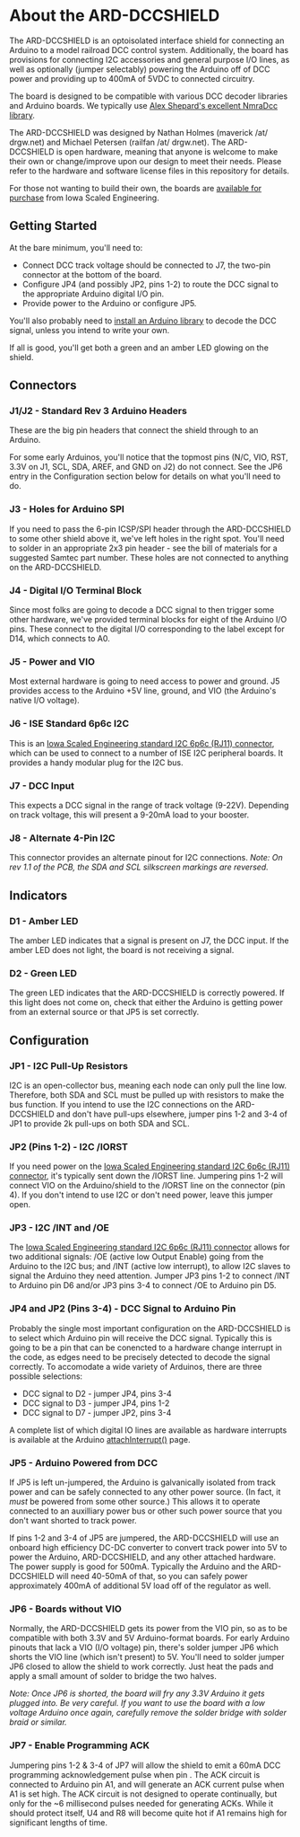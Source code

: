 # About the ARD-DCCSHIELD

The ARD-DCCSHIELD is an optoisolated interface shield for connecting an Arduino to a model railroad DCC control system.  Additionally, the board has provisions for connecting I2C accessories and general purpose I/O lines, as well as optionally (jumper selectably) powering the Arduino off of DCC power and providing up to 400mA of 5VDC to connected circuitry.

The board is designed to be compatible with various DCC decoder libraries and Arduino boards.  We typically use [Alex Shepard's excellent NmraDcc library](https://github.com/mrrwa/NmraDcc/).  

The ARD-DCCSHIELD was designed by Nathan Holmes (maverick /at/ drgw.net) and Michael Petersen (railfan /at/ drgw.net).  The ARD-DCCSHIELD is open hardware, meaning that anyone is welcome to make their own or change/improve upon our design to meet their needs.  Please refer to the hardware and software license files in this repository for details.

For those not wanting to build their own, the boards are [available for purchase](http://www.iascaled.com/store/ARD-DCCSHIELD) from Iowa Scaled Engineering.

## Getting Started

At the bare minimum, you'll need to:
 * Connect DCC track voltage should be connected to J7, the two-pin connector at the bottom of the board. 
 * Configure JP4 (and possibly JP2, pins 1-2) to route the DCC signal to the appropriate Arduino digital I/O pin.
 * Provide power to the Arduino or configure JP5.

You'll also probably need to [install an Arduino library](https://www.arduino.cc/en/Guide/Libraries) to decode the DCC signal, unless you intend to write your own.

If all is good, you'll get both a green and an amber LED glowing on the shield.

## Connectors
### J1/J2 - Standard Rev 3 Arduino Headers

These are the big pin headers that connect the shield through to an Arduino.  

For some early Arduinos, you'll notice that the topmost pins (N/C, VIO, RST, 3.3V on J1, SCL, SDA, AREF, and GND on J2) do not connect.  See the JP6 entry in the Configuration section below for details on what you'll need to do.

### J3 - Holes for Arduino SPI

If you need to pass the 6-pin ICSP/SPI header through the ARD-DCCSHIELD to some other shield above it, we've left holes in the right spot.  You'll need to solder in an appropriate 2x3 pin header - see the bill of materials for a suggested Samtec part number.  These holes are not connected to anything on the ARD-DCCSHIELD.

### J4 - Digital I/O Terminal Block

Since most folks are going to decode a DCC signal to then trigger some other hardware, we've provided terminal blocks for eight of the Arduino I/O pins.  These connect to the digital I/O corresponding to the label except for D14, which connects to A0.

### J5 - Power and VIO

Most external hardware is going to need access to power and ground.  J5 provides access to the Arduino +5V line, ground, and VIO (the Arduino's native I/O voltage).

### J6 - ISE Standard 6p6c I2C 

This is an [Iowa Scaled Engineering standard I2C 6p6c (RJ11) connector](http://www.iascaled.com/info/ISEI2C6p6cConnector), which can be used to connect to a number of ISE I2C peripheral boards.  It provides a handy modular plug for the I2C bus.

### J7 - DCC Input

This expects a DCC signal in the range of track voltage (9-22V).  Depending on track voltage, this will present a 9-20mA load to your booster.

### J8 - Alternate 4-Pin I2C

This connector provides an alternate pinout for I2C connections. 
*Note:  On rev 1.1 of the PCB, the SDA and SCL silkscreen markings are reversed.*

## Indicators

### D1 - Amber LED
The amber LED indicates that a signal is present on J7, the DCC input.  If the amber LED does not light, the board is not receiving a signal.

### D2 - Green LED
The green LED indicates that the ARD-DCCSHIELD is correctly powered.  If this light does not come on, check that either the Arduino is getting power from an external source or that JP5 is set correctly.

## Configuration

### JP1 - I2C Pull-Up Resistors

I2C is an open-collector bus, meaning each node can only pull the line low.  Therefore, both SDA and SCL must be pulled up with resistors to make the bus function.  If you intend to use the I2C connections on the ARD-DCCSHIELD and don't have pull-ups elsewhere, jumper pins 1-2 and 3-4 of JP1 to provide 2k pull-ups on both SDA and SCL.

### JP2 (Pins 1-2) - I2C /IORST 

If you need power on the [Iowa Scaled Engineering standard I2C 6p6c (RJ11) connector](http://www.iascaled.com/info/ISEI2C6p6cConnector), it's typically sent down the /IORST line.  Jumpering pins 1-2 will connect VIO on the Arduino/shield to the /IORST line on the connector (pin 4).  If you don't intend to use I2C or don't need power, leave this jumper open.

### JP3 - I2C /INT and /OE 

The [Iowa Scaled Engineering standard I2C 6p6c (RJ11) connector](http://www.iascaled.com/info/ISEI2C6p6cConnector) allows for two additional signals: /OE (active low Output Enable) going from the Arduino to the I2C bus; and /INT (active low interrupt), to allow I2C slaves to signal the Arduino they need attention.  Jumper JP3 pins 1-2 to connect /INT to Arduino pin D6 and/or JP3 pins 3-4 to connect /OE to Arduino pin D5.

### JP4 and JP2 (Pins 3-4) - DCC Signal to Arduino Pin

Probably the single most important configuration on the ARD-DCCSHIELD is to select which Arduino pin will receive the DCC signal.  Typically this is going to be a pin that can be conencted to a hardware change interrupt in the code, as edges need to be precisely detected to decode the signal correctly.  To accomodate a wide variety of Arduinos, there are three possible selections:
 * DCC signal to D2 - jumper JP4, pins 3-4
 * DCC signal to D3 - jumper JP4, pins 1-2
 * DCC signal to D7 - jumper JP2, pins 3-4

A complete list of which digital IO lines are available as hardware interrupts is available at the Arduino [attachInterrupt()](https://www.arduino.cc/en/Reference/AttachInterrupt) page.

### JP5 - Arduino Powered from DCC

If JP5 is left un-jumpered, the Arduino is galvanically isolated from track power and can be safely connected to any other power source.  (In fact, it *must* be powered from some other source.)  This allows it to operate connected to an auxilliary power bus or other such power source that you don't want shorted to track power.

If pins 1-2 and 3-4 of JP5 are jumpered, the ARD-DCCSHIELD will use an onboard high efficiency DC-DC converter to convert track power into 5V to power the Arduino, ARD-DCCSHIELD, and any other attached hardware.  The power supply is good for 500mA.  Typically the Arduino and the ARD-DCCSHIELD will need 40-50mA of that, so you can safely power approximately 400mA of additional 5V load off of the regulator as well.

### JP6 - Boards without VIO

Normally, the ARD-DCCSHIELD gets its power from the VIO pin, so as to be compatible with both 3.3V and 5V Arduino-format boards.  For early Arduino pinouts that lack a VIO (I/O voltage) pin, there's solder jumper JP6 which shorts the VIO line (which isn't present) to 5V.  You'll need to solder jumper JP6 closed to allow the shield to work correctly.  Just heat the pads and apply a small amount of solder to bridge the two halves.  

*Note:  Once JP6 is shorted, the board will fry any 3.3V Arduino it gets plugged into.  Be very careful.  If you want to use the board with a low voltage Arduino once again, carefully remove the solder bridge with solder braid or similar.*

### JP7 - Enable Programming ACK

Jumpering pins 1-2 & 3-4 of JP7 will allow the shield to emit a 60mA DCC programming acknowledgement pulse when pin .  The ACK circuit is connected to Arduino pin A1, and will generate an ACK current pulse when A1 is set high.  The ACK circuit is not designed to operate continually, but only for the ~6 millisecond pulses needed for generating ACKs.  While it should protect itself, U4 and R8 will become quite hot if A1 remains high for significant lengths of time.


